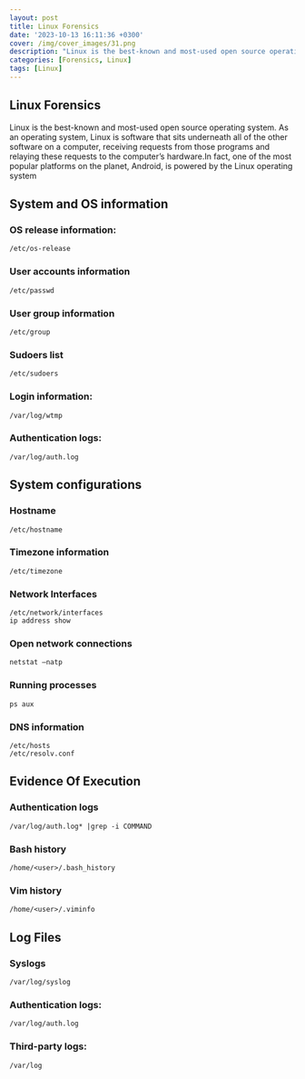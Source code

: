 ```yaml
---
layout: post
title: Linux Forensics
date: '2023-10-13 16:11:36 +0300'
cover: /img/cover_images/31.png
description: "Linux is the best-known and most-used open source operating system. As an operating system, Linux is software that sits underneath all of the other software on a computer, receiving requests from those programs and relaying these requests to the computer’s hardware."
categories: [Forensics, Linux]
tags: [Linux]
---
```


## Linux Forensics
Linux is the best-known and most-used open source operating system. As an operating system, Linux is software that sits underneath all of the other software on a computer, receiving requests from those programs and relaying these requests to the computer’s hardware.In fact, one of the most popular platforms on the planet, Android, is powered by the Linux operating system

## System and OS information
### OS release information:
```
/etc/os-release
```
### User accounts information
```
/etc/passwd
```
### User group information
```
/etc/group
```
### Sudoers list
```
/etc/sudoers
```
### Login information:
```
/var/log/wtmp
```
### Authentication logs:
```
/var/log/auth.log
```
## System configurations
### Hostname
```
/etc/hostname
```
### Timezone information
```
/etc/timezone
```
### Network Interfaces
```
/etc/network/interfaces
ip address show
```
### Open network connections
```
netstat –natp
```
### Running processes
```
ps aux
```
### DNS information
```
/etc/hosts
/etc/resolv.conf 
```
## Evidence Of Execution
### Authentication logs
```
/var/log/auth.log* |grep -i COMMAND
```
### Bash history
```
/home/<user>/.bash_history
```
### Vim history
```
/home/<user>/.viminfo
```
## Log Files
### Syslogs
```
/var/log/syslog
```
### Authentication logs:
```
/var/log/auth.log
```
### Third-party logs:
```
/var/log
```